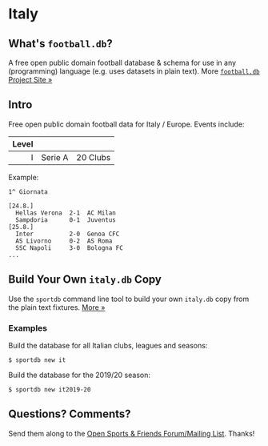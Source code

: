 # Italy

## What's `football.db`?

A free open public domain football database & schema
for use in any (programming) language
(e.g. uses datasets in plain text).
More [`football.db` Project Site »](http://openfootball.github.io)


## Intro

Free open public domain football data for Italy / Europe.
Events include:

| Level |                             |           |
| ----: | --------------------------- | --------- |
|     I | Serie A                     | 20 Clubs  |


Example:

<!--
```
### Serie A Clubs

AC Milan | Associazione Calcio Milan, MIL
Internazionale | FC Internazionale Milano, INT
AS Roma | Associazione Sportiva Roma, ROM
Juventus FC |Juventus Football Club | Juventus Torino, JUV
...
```
-->

```
1^ Giornata

[24.8.]
  Hellas Verona  2-1  AC Milan
  Sampdoria      0-1  Juventus
[25.8.]
  Inter          2-0  Genoa CFC
  AS Livorno     0-2  AS Roma
  SSC Napoli     3-0  Bologna FC
...
```


## Build Your Own `italy.db` Copy

Use the `sportdb` command line tool to build your own `italy.db` copy
from the plain text fixtures. [More »](https://github.com/openfootball/datafile)


### Examples

Build the database for all Italian clubs, leagues and seasons:

    $ sportdb new it

Build the database for the 2019/20 season:

    $ sportdb new it2019-20



## Questions? Comments?

Send them along to the
[Open Sports & Friends Forum/Mailing List](http://groups.google.com/group/opensport).
Thanks!
